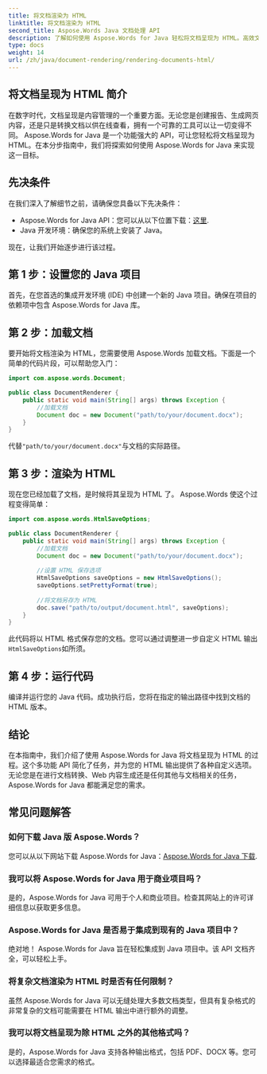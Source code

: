 ```yaml
---
title: 将文档渲染为 HTML
linktitle: 将文档渲染为 HTML
second_title: Aspose.Words Java 文档处理 API
description: 了解如何使用 Aspose.Words for Java 轻松将文档呈现为 HTML。高效文档转换的分步指南。
type: docs
weight: 14
url: /zh/java/document-rendering/rendering-documents-html/
---
```


## 将文档呈现为 HTML 简介

在数字时代，文档呈现是内容管理的一个重要方面。无论您是创建报告、生成网页内容，还是只是转换文档以供在线查看，拥有一个可靠的工具可以让一切变得不同。 Aspose.Words for Java 是一个功能强大的 API，可让您轻松将文档呈现为 HTML。在本分步指南中，我们将探索如何使用 Aspose.Words for Java 来实现这一目标。

## 先决条件

在我们深入了解细节之前，请确保您具备以下先决条件：

-  Aspose.Words for Java API：您可以从以下位置下载：[这里](https://releases.aspose.com/words/java/).
- Java 开发环境：确保您的系统上安装了 Java。

现在，让我们开始逐步进行该过程。

## 第 1 步：设置您的 Java 项目

首先，在您首选的集成开发环境 (IDE) 中创建一个新的 Java 项目。确保在项目的依赖项中包含 Aspose.Words for Java 库。

## 第 2 步：加载文档

要开始将文档渲染为 HTML，您需要使用 Aspose.Words 加载文档。下面是一个简单的代码片段，可以帮助您入门：

```java
import com.aspose.words.Document;

public class DocumentRenderer {
    public static void main(String[] args) throws Exception {
        //加载文档
        Document doc = new Document("path/to/your/document.docx");
    }
}
```

代替`"path/to/your/document.docx"`与文档的实际路径。

## 第 3 步：渲染为 HTML

现在您已经加载了文档，是时候将其呈现为 HTML 了。 Aspose.Words 使这个过程变得简单：

```java
import com.aspose.words.HtmlSaveOptions;

public class DocumentRenderer {
    public static void main(String[] args) throws Exception {
        //加载文档
        Document doc = new Document("path/to/your/document.docx");
        
        //设置 HTML 保存选项
        HtmlSaveOptions saveOptions = new HtmlSaveOptions();
        saveOptions.setPrettyFormat(true);
        
        //将文档另存为 HTML
        doc.save("path/to/output/document.html", saveOptions);
    }
}
```

此代码将以 HTML 格式保存您的文档。您可以通过调整进一步自定义 HTML 输出`HtmlSaveOptions`如所须。

## 第 4 步：运行代码

编译并运行您的 Java 代码。成功执行后，您将在指定的输出路径中找到文档的 HTML 版本。

## 结论

在本指南中，我们介绍了使用 Aspose.Words for Java 将文档呈现为 HTML 的过程。这个多功能 API 简化了任务，并为您的 HTML 输出提供了各种自定义选项。无论您是在进行文档转换、Web 内容生成还是任何其他与文档相关的任务，Aspose.Words for Java 都能满足您的需求。

## 常见问题解答

### 如何下载 Java 版 Aspose.Words？

您可以从以下网站下载 Aspose.Words for Java：[Aspose.Words for Java 下载](https://releases.aspose.com/words/java/).

### 我可以将 Aspose.Words for Java 用于商业项目吗？

是的，Aspose.Words for Java 可用于个人和商业项目。检查其网站上的许可详细信息以获取更多信息。

### Aspose.Words for Java 是否易于集成到现有的 Java 项目中？

绝对地！ Aspose.Words for Java 旨在轻松集成到 Java 项目中。该 API 文档齐全，可以轻松上手。

### 将复杂文档渲染为 HTML 时是否有任何限制？

虽然 Aspose.Words for Java 可以无缝处理大多数文档类型，但具有复杂格式的非常复杂的文档可能需要在 HTML 输出中进行额外的调整。

### 我可以将文档呈现为除 HTML 之外的其他格式吗？

是的，Aspose.Words for Java 支持各种输出格式，包括 PDF、DOCX 等。您可以选择最适合您需求的格式。